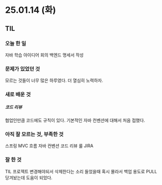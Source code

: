 # 25.01.14 (화)

## TIL

### 오늘 한 일
자바 학습
아이디어 회의
백엔드 명세서 작성

### 문제가 있었던 것
모르는 것들이 너무 많은 하루였다.
더 열심히 노력하자.

### 새로 배운 것

##### 코드 리뷰
협업인만큼 코드에도 규칙이 있다.
기본적인 자바 컨벤션에 대해서 처음 접했다.

### 아직 잘 모르는 것, 부족한 것
스프링
MVC 흐름
자바
컨벤션
코드 리뷰 룰
JIRA

### 잘 한 것
TIL 프로젝트 변경해야되서 삭제한다는 소리 들었을때 혹시 몰라서 백업 용도로 PULL 당겨놨는데 도움이 되었다.